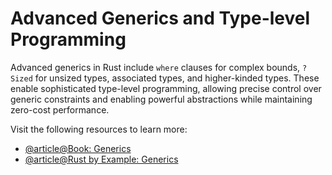 # Advanced Generics and Type-level Programming

Advanced generics in Rust include `where` clauses for complex bounds, `?Sized` for unsized types, associated types, and higher-kinded types. These enable sophisticated type-level programming, allowing precise control over generic constraints and enabling powerful abstractions while maintaining zero-cost performance.

Visit the following resources to learn more:

- [@article@Book: Generics](https://doc.rust-lang.org/book/ch10-01-syntax.html)
- [@article@Rust by Example: Generics](https://doc.rust-lang.org/rust-by-example/generics.html)

